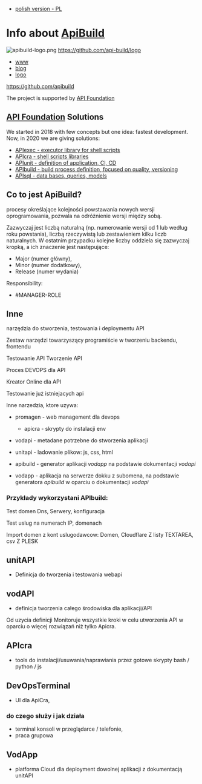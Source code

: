 + [polish version - PL](https://www.apibuild.com/README_PL.html)

# Info about [ApiBuild](https://www.apibuild.com)

![apibuild-logo.png](https://logo.apibuild.com//apibuild-logo.png)
https://github.com/api-build/logo


+ [www](https://www.apibuild.com/)
+ [blog](https://blog.apibuild.com/)
+ [logo](https://logo.apibuild.com/)


https://github.com/apibuild

The project is supported by [API Foundation](https://apifoundation.com)

## [API Foundation](https://apifoundation.com) Solutions
We started in 2018 with few concepts but one idea: fastest development.
Now, in 2020 we are giving solutions:

+ [APIexec - executor library for shell scripts](https://www.apiexec.com)
+ [APIcra - shell scripts libraries](https://www.apicra.com)
+ [APIunit - definition of application, CI, CD](https://www.apiunit.com)
+ [APIbuild - build process definition, focused on quality, versioning](https://www.apibuild.com)
+ [APIsql - data bases, queries, models](https://www.apisql.com)

## Co to jest ApiBuild?


procesy określające kolejności powstawania nowych wersji oprogramowania, pozwala na odróżnienie wersji między sobą.

Zazwyczaj jest liczbą naturalną (np. numerowanie wersji od 1 lub według roku powstania), liczbą rzeczywistą lub zestawieniem kilku liczb naturalnych. W ostatnim przypadku kolejne liczby oddziela się zazwyczaj kropką, a ich znaczenie jest następujące:
+ Major (numer główny),
+ Minor (numer dodatkowy),
+ Release (numer wydania)

Responsibility:
+ #MANAGER-ROLE

## Inne

narzędzia do stworzenia, testowania i deploymentu API

Zestaw narzędzi towarzyszący programiście w tworzeniu backendu, frontendu

Testowanie API
Tworzenie API

Proces DEVOPS dla API

Kreator Online dla API

Testowanie już istniejacych api

Inne narzedzia, ktore uzywa:

+ promagen - web management dla devops
	+ apicra - skrypty do instalacji env

+ vodapi - metadane potrzebne do stworzenia aplikacji
+ unitapi - ladowanie plikow: js, css, html
+ apibuild - generator aplikacji *vodapp* na podstawie dokumentacji *vodapi*
+ vodapp - aplikacja na serwerze dokku z subomena, na podstawie generatora *apibuild* w oparciu o dokumentacji *vodapi*


### Przykłady wykorzystani APIbuild:

Test domen
	Dns,
	Serwery, konfiguracja

Test uslug na numerach IP, domenach

Import domen z kont uslugodawcow:
Domen,
Cloudflare
Z listy TEXTAREA, csv
Z PLESK


## unitAPI
-  Definicja do tworzenia i testowania webapi

## vodAPI
- definicja tworzenia całego środowiska dla aplikacji/API

Od uzycia definicji
Monitoruje wszystkie kroki w celu utworzenia API w oparciu o więcej rozwiązań niż tylko Apicra.

## APIcra
- tools do instalacji/usuwania/naprawiania przez gotowe skrypty bash / python / js

## DevOpsTerminal
- UI dla ApiCra,

### do czego służy i jak działa
+ terminal konsoli w przeglądarce / telefonie,
+ praca grupowa


## VodApp
- platforma Cloud dla deployment dowolnej aplikacji z dokumentacją unitAPI

